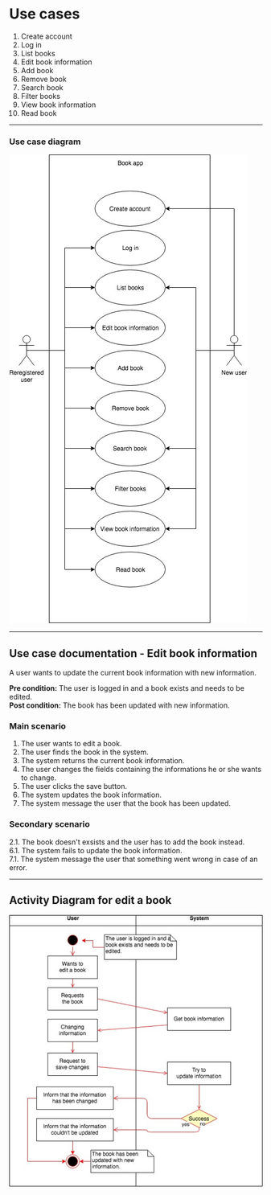 # Use cases
1. Create account
2. Log in
3. List books
4. Edit book information
5. Add book
6. Remove book
7. Search book
8. Filter books
9. View book information
10. Read book
___
### Use case diagram
![use case diagram](https://github.com/AntonStrand/1dv600-lab/blob/master/anton_strand_assignment_2/use-case-diagram.jpg)

___
## Use case documentation - Edit book information
A user wants to update the current book information with new information.

__Pre condition:__ The user is logged in and a book exists and needs to be edited.<br>
__Post condition:__ The book has been updated with new information.

### Main scenario
1. The user wants to edit a book.
2. The user finds the book in the system.
3. The system returns the current book information.
4. The user changes the fields containing the informations he or she wants to change.
5. The user clicks the save button.
6. The system updates the book information.
7. The system message the user that the book has been updated.

### Secondary scenario
2.1. The book doesn't exsists and the user has to add the book instead.<br>
6.1. The system fails to update the book information.<br>
7.1. The system message the user that something went wrong in case of an error.
___

## Activity Diagram for edit a book
![Edit book activity diagram](https://github.com/AntonStrand/1dv600-lab/blob/master/anton_strand_assignment_2/Edit-Book-Activity-Diagram.jpg)
